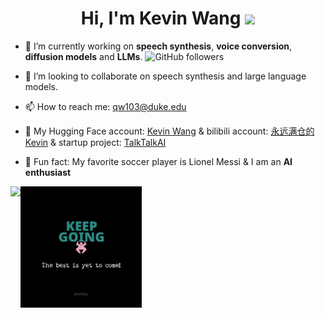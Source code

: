 <div align="center">
<h1>
   Hi, I'm Kevin Wang   <a href="https://github.com/KevinWang676"><img src="https://media.giphy.com/media/hvRJCLFzcasrR4ia7z/giphy.gif" width="30px"/></a>
</h1>
</div>

- 🔭 I’m currently working on **speech synthesis**, **voice conversion**, **diffusion models** and **LLMs**.   <img alt="GitHub followers" src="https://img.shields.io/github/followers/KevinWang676?style=flat-square&logo=github" />

- 👯 I’m looking to collaborate on speech synthesis and large language models.

- 📫 How to reach me: qw103@duke.edu

- 🤗 My Hugging Face account: [Kevin Wang](https://huggingface.co/kevinwang676) & bilibili account: [永远满仓的Kevin](https://space.bilibili.com/501495851) & startup project: [TalkTalkAI](http://www.talktalkai.com/)

- 🍰 Fun fact: My favorite soccer player is Lionel Messi & I am an **AI enthusiast**

![](https://github-readme-stats.vercel.app/api?username=KevinWang676&theme=tokyonight&hide_border=false&include_all_commits=false&count_private=false)<img align="top" width="194" src="best.gif" />
